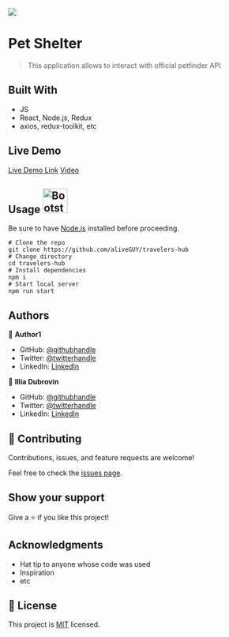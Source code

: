 ![](https://img.shields.io/badge/Microverse-blueviolet)

# Pet Shelter

> This application allows to interact with official petfinder API


## Built With

- JS
- React, Node.js, Redux
- axios, redux-toolkit, etc

## Live Demo

[Live Demo Link](https://the-great-aliveguy-site.netlify.app/cities)
[Video](https://www.loom.com/share/209d8e5054ae4ddd8a468ab54510162a)


## Usage  <img src="https://img.icons8.com/external-filled-outline-geotatah/344/external-engine-merger-and-acquisition-filled-outline-filled-outline-geotatah.png" alt="Bootstrap Icon" style="width: 50px; height: 50px">

Be sure to have [Node.js](https://nodejs.org/) installed before proceeding.

```shell
# Clone the repo
git clone https://github.com/aliveGUY/travelers-hub
# Change directory
cd travelers-hub
# Install dependencies
npm i
# Start local server
npm run start
```

## Authors

👤 **Author1**

- GitHub: [@githubhandle](https://github.com/githubhandle)
- Twitter: [@twitterhandle](https://twitter.com/twitterhandle)
- LinkedIn: [LinkedIn](https://linkedin.com/in/linkedinhandle)

👤 **Illia Dubrovin**

- GitHub: [@githubhandle](https://github.com/aliveGUY)
- Twitter: [@twitterhandle](https://twitter.com/Sciborskyy)
- LinkedIn: [LinkedIn](https://www.linkedin.com/in/ilya-dubrovin-921a2721b/)

## 🤝 Contributing

Contributions, issues, and feature requests are welcome!

Feel free to check the [issues page](../../issues/).

## Show your support

Give a ⭐️ if you like this project!

## Acknowledgments

- Hat tip to anyone whose code was used
- Inspiration
- etc

## 📝 License

This project is [MIT](./MIT.md) licensed.
